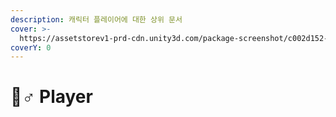 ```yaml
---
description: 캐릭터 플레이어에 대한 상위 문서
cover: >-
  https://assetstorev1-prd-cdn.unity3d.com/package-screenshot/c002d152-5c99-4e69-a089-b57f9a152f52_scaled.jpg
coverY: 0
---
```


# 🏃♂ Player

